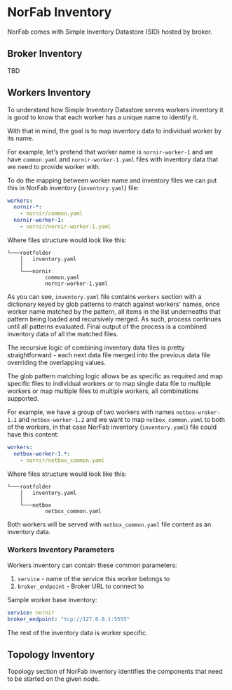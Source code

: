 # NorFab Inventory

NorFab comes with Simple Inventory Datastore (SID) hosted by broker.

## Broker Inventory

TBD

## Workers Inventory

To understand how Simple Inventory Datastore serves workers inventory 
it is good to know that each worker has a unique name to identify it.

With that in mind, the goal is to map inventory data to individual worker
by its name.

For example, let's pretend that worker name is `nornir-worker-1` and we have
`common.yaml` and `nornir-worker-1.yaml` files with inventory data  that
we need to provide worker with.

To do the mapping between worker name and inventory files we can put this
in NorFab inventory (`inventory.yaml`) file:

``` yaml title=inventory.yaml
workers:
  nornir-*:
    - nornir/common.yaml  
  nornir-worker-1:
    - nornir/nornir-worker-1.yaml
```

Where files structure would look like this:

```
└───rootfolder
    │   inventory.yaml
    │
    └───nornir
            common.yaml
            nornir-worker-1.yaml
```

As you can see, `inventory.yaml` file contains `workers` section with a
dictionary keyed by glob patterns to match against workers' names, once
worker name matched by the pattern, all items in the list underneaths that
pattern being loaded and recursively merged. As such, process continues 
until all patterns evaluated. Final output of the process is a combined
inventory data of all the matched files.

The recursive logic of combining inventory data files is pretty 
straightforward - each next data file merged into the previous data file 
overriding the overlapping values.

The glob pattern matching logic allows be as specific as required and 
map specific files to individual workers or to map single data file to 
multiple workers or map multiple files to multiple workers, all combinations 
supported.

For example, we have a group of two workers with names `netbox-wroker-1.1` and
`netbox-worker-1.2` and we want to map `netbox_common.yaml` to both of the workers,
in that case NorFab inventory (`inventory.yaml`) file could have this content:

``` yaml title=inventory.yaml
workers:
  netbox-worker-1.*:
    - nornir/netbox_common.yaml  
```

Where files structure would look like this:

```
└───rootfolder
    │   inventory.yaml
    │
    └───netbox
            netbox_common.yaml
```

Both workers will be served with  `netbox_common.yaml` file content as an
inventory data.

### Workers Inventory Parameters

Workers inventory can contain these common parameters:

1. `service` - name of the service this worker belongs to
2. `broker_endpoint` - Broker URL to connect to

Sample worker base inventory:

``` yaml
service: nornir
broker_endpoint: "tcp://127.0.0.1:5555"
```

The rest of the inventory data is worker specific.

## Topology Inventory

Topology section of NorFab inventory identifies the components
that need to be started on the given node.

